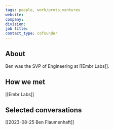 ```yaml
---
tags: people, work/proto_ventures
website: 
company: 
division:
job title: 
contact_type: cofounder
---
```

## About
Ben was the SVP of Engineering at [[Embr Labs]]. 

## How we met
[[Embr Labs]]

## Selected conversations
[[2023-08-25 Ben Flaumenhaft]]